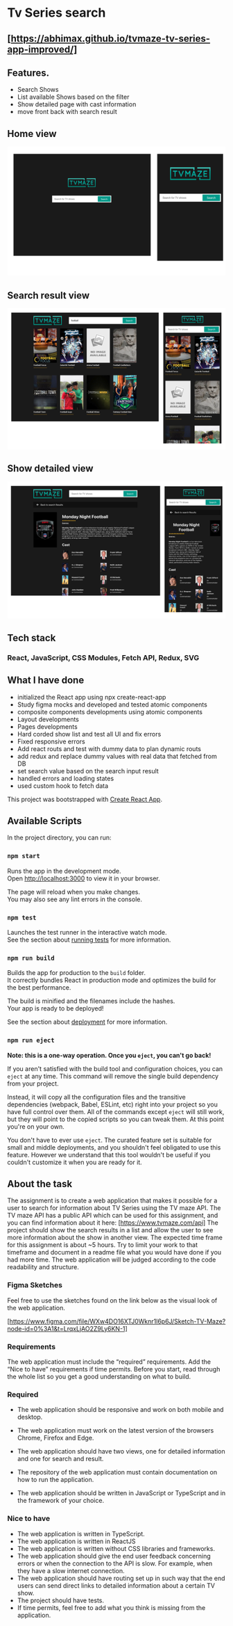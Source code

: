 # Tv Series search
## [https://abhimax.github.io/tvmaze-tv-series-app-improved/]

## Features.
+ Search Shows
+ List available Shows based on the filter
+ Show detailed page with cast information
+ move front back with search result


## Home view
![TVMAZE!](readme-res/tvmaze-home.png)
## Search result view
![TVMAZE-s!](readme-res/tvmaze-search.png)
## Show detailed view
![TVMAZE-d!](readme-res/tvmaze-detailed.png)
## Tech stack
### React, JavaScript, CSS Modules, Fetch API, Redux, SVG

## What I have done
- initialized the React app using npx create-react-app
- Study figma mocks and developed and tested atomic components
- composite components developments using atomic components
- Layout developments
- Pages  developments
- Hard corded show list and test all UI and fix errors
- Fixed responsive errors
- Add react routs and test with dummy data to plan dynamic routs
- add redux and replace dummy values with real data that fetched from DB
- set search value based on the search input result
- handled errors and loading states
- used custom hook to fetch data 
 
This project was bootstrapped with [Create React App](https://github.com/facebook/create-react-app).

## Available Scripts

In the project directory, you can run:

### `npm start`

Runs the app in the development mode.\
Open [http://localhost:3000](http://localhost:3000) to view it in your browser.

The page will reload when you make changes.\
You may also see any lint errors in the console.

### `npm test`

Launches the test runner in the interactive watch mode.\
See the section about [running tests](https://facebook.github.io/create-react-app/docs/running-tests) for more information.

### `npm run build`

Builds the app for production to the `build` folder.\
It correctly bundles React in production mode and optimizes the build for the best performance.

The build is minified and the filenames include the hashes.\
Your app is ready to be deployed!

See the section about [deployment](https://facebook.github.io/create-react-app/docs/deployment) for more information.

### `npm run eject`

**Note: this is a one-way operation. Once you `eject`, you can't go back!**

If you aren't satisfied with the build tool and configuration choices, you can `eject` at any time. This command will remove the single build dependency from your project.

Instead, it will copy all the configuration files and the transitive dependencies (webpack, Babel, ESLint, etc) right into your project so you have full control over them. All of the commands except `eject` will still work, but they will point to the copied scripts so you can tweak them. At this point you're on your own.

You don't have to ever use `eject`. The curated feature set is suitable for small and middle deployments, and you shouldn't feel obligated to use this feature. However we understand that this tool wouldn't be useful if you couldn't customize it when you are ready for it.

## About the task

The assignment is to create a web application that makes it possible for a user
to search for information about TV Series using the TV maze API. The TV maze
API has a public API which can be used for this assignment, and you can find
information about it here: [https://www.tvmaze.com/api]
The project should show the search results in a list and allow the user to see
more information about the show in another view.
The expected time frame for this assignment is about ~5 hours. Try to limit
your work to that timeframe and document in a readme file what you would
have done if you had more time.
The web application will be judged according to the code readability and
structure.

### Figma Sketches
Feel free to use the sketches found on the link below as the visual look of the
web application.

[https://www.figma.com/file/WXw4DO16XTJ0Wknr1l6p6J/Sketch-TV-Maze?node-id=0%3A1&t=LrqxLjAO2Z9Ly6KN-1]

### Requirements
The web application must include the “required” requirements. Add the “Nice to have” requirements if time permits. Before you start, read through the whole list so you get a good understanding on what to build.

### Required
- The web application should be responsive and work on both mobile and desktop.
- The web application must work on the latest version of the browsers Chrome, Firefox and Edge.
- The web application should have two views, one for detailed information and one for search and result.

- The repository of the web application must contain documentation on how to run the application.
- The web application should be written in JavaScript or TypeScript and in the framework of your choice.

### Nice to have
- The web application is written in TypeScript.
- The web application is written in ReactJS
- The web application is written without CSS libraries and frameworks.
- The web application should give the end user feedback concerning errors or when the connection to the API is slow. For example, when they have a slow internet connection.
- The web application should have routing set up in such way that the end users can send direct links to detailed information about a certain TV show.
- The project should have tests.
- If time permits, feel free to add what you think is missing from the application.



